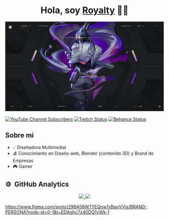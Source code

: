 <div align="center">
<h1 align="center">Hola, soy <a href="#">Royalty</a> 👋😁</h1>
</div>
<img src="img/valorant-update-9-04-patch-notes.jpg">

[![YouTube Channel Subscribers](https://img.shields.io/badge/Youtube-da0f0f)](https://youtube.com/@Royalty-RTC?sub_confirmation=1)
[![Twitch Status](https://img.shields.io/badge/Twitch-6912c6)](https://www.twitch.tv/royalty_rtc)
[![Behance Status](https://img.shields.io/badge/Behance-1d1ae3)](https://www.behance.net/RTCoria)

## Sobre mi

- 💡 Diseñadora Multimedial
- 💰 Conocimiento en Diseño web, Blender (contenido 3D) y Brand de Empresas
- 🎮 Gamer 

## ⚙️ &nbsp;GitHub Analytics

<p align="center">
<a href="https://github.com/RocioTCoria"> 
  <img height="180em" src="https://github-readme-stats-eight-theta.vercel.app/api?username=RocioTCoria&show_icons=true&theme=algolia&include_all_commits=true&count_private=true"/>
  <img height="180em" src="https://github-readme-stats-eight-theta.vercel.app/api/top-langs/?username=RocioTCoria&layout=compact&langs_count=8&theme=algolia"/>
</a>
</p>

https://www.figma.com/proto/298A58W7YEQnw1xBgvVVjs/BRAND-PERSONA?node-id=0-1&t=EDAghc7z40DQ1yWk-1